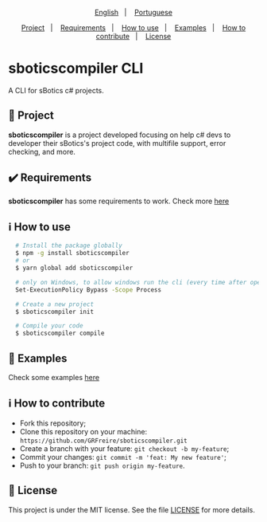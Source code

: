 <p align="center">
 <a href="#">English</a>&nbsp;&nbsp;&nbsp;|&nbsp;&nbsp;&nbsp;
  <a href="/docs/pt_br/readme.md">Portuguese</a>
</p>

<p align="center">
 <a href="#project">Project</a>&nbsp;&nbsp;&nbsp;|&nbsp;&nbsp;&nbsp;
  <a href="#heavy_check_mark-requirements">Requirements</a>&nbsp;&nbsp;&nbsp;|&nbsp;&nbsp;&nbsp;
  <a href="#information_source-how-to-use">How to use</a>&nbsp;&nbsp;&nbsp;|&nbsp;&nbsp;&nbsp;
  <a href="#eyes-examples">Examples</a>&nbsp;&nbsp;&nbsp;|&nbsp;&nbsp;&nbsp;
  <a href="#information_source-how-to-contribute">How to contribute</a>&nbsp;&nbsp;&nbsp;|&nbsp;&nbsp;&nbsp;
  <a href="#memo-license">License</a>
</p>

# sboticscompiler CLI

A CLI for sBotics c# projects.

## 🚀 Project

**sboticscompiler** is a project developed focusing on help c# devs to developer their sBotics's project code, with multifile support, error checking, and more.

## :heavy_check_mark: Requirements

**sboticscompiler** has some requirements to work.
Check more [here](docs/requirements.md)

## :information_source: How to use

```bash
  # Install the package globally
  $ npm -g install sboticscompiler
  # or
  $ yarn global add sboticscompiler

  # only on Windows, to allow windows run the cli (every time after opening a new terminal)
  Set-ExecutionPolicy Bypass -Scope Process

  # Create a new project
  $ sboticscompiler init

  # Compile your code
  $ sboticscompiler compile
```

## :eyes: Examples

Check some examples [here](docs/examples.md)

## :information_source: How to contribute

- Fork this repository;
- Clone this repository on your machine: `https://github.com/GRFreire/sboticscompiler.git`
- Create a branch with your feature: `git checkout -b my-feature`;
- Commit your changes: `git commit -m 'feat: My new feature'`;
- Push to your branch: `git push origin my-feature`.

## :memo: License

This project is under the MIT license. See the file [LICENSE](LICENSE) for more details.
